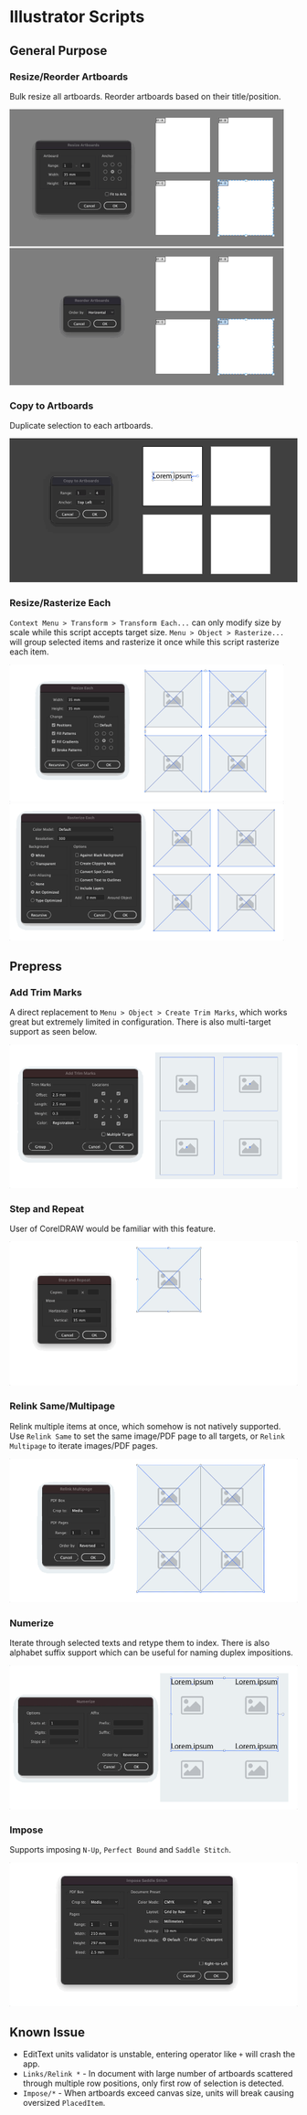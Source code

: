 Illustrator Scripts
===================

General Purpose
---------------

### Resize/Reorder Artboards

Bulk resize all artboards.
Reorder artboards based on their title/position.

<img src="../art/ai-resize-artboards.gif" width="480" height="240"/><img src="../art/ai-reorder-artboards.gif" width="480" height="240"/>

### Copy to Artboards

Duplicate selection to each artboards.

![](../art/ai-copy-to-artboards.gif)

### Resize/Rasterize Each

`Context Menu > Transform > Transform Each...` can only modify size by scale while this script accepts target size.
`Menu > Object > Rasterize...` will group selected items and rasterize it once while this script rasterize each item.

<img src="../art/ai-resize-each.gif" width="480" height="240"/><img src="../art/ai-rasterize-each.gif" width="480" height="240"/>

Prepress
--------

### Add Trim Marks

A direct replacement to `Menu > Object > Create Trim Marks`, which works great but extremely limited in configuration. There is also multi-target support as seen below.

![](../art/ai-add-trim-marks.gif)

### Step and Repeat

User of CorelDRAW would be familiar with this feature.

![](../art/ai-step-and-repeat.gif)

### Relink Same/Multipage

Relink multiple items at once, which somehow is not natively supported. Use `Relink Same` to set the same image/PDF page to all targets, or `Relink Multipage` to iterate images/PDF pages.

![](../art/ai-relink-multipage.gif)

### Numerize

Iterate through selected texts and retype them to index. There is also alphabet suffix support which can be useful for naming duplex impositions.

![](../art/ai-numerize.gif)

### Impose

Supports imposing `N-Up`, `Perfect Bound` and `Saddle Stitch`.

![](../art/ai-impose.gif)

Known Issue
-----------

* EditText units validator is unstable, entering operator like `+` will crash the app.
* `Links/Relink *` - In document with large number of artboards scattered through multiple row positions, only first row of selection is detected.
* `Impose/*` - When artboards exceed canvas size, units will break causing oversized `PlacedItem`.